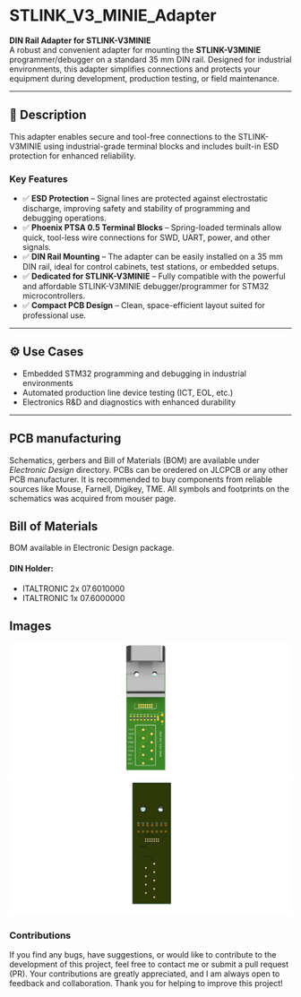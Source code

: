 # STLINK_V3_MINIE_Adapter

**DIN Rail Adapter for STLINK-V3MINIE**  
A robust and convenient adapter for mounting the **STLINK-V3MINIE** programmer/debugger on a standard 35 mm DIN rail. Designed for industrial environments, this adapter simplifies connections and protects your equipment during development, production testing, or field maintenance.

---
## 🔧 Description

This adapter enables secure and tool-free connections to the STLINK-V3MINIE using industrial-grade terminal blocks and includes built-in ESD protection for enhanced reliability.

### Key Features

- ✅ **ESD Protection** – Signal lines are protected against electrostatic discharge, improving safety and stability of programming and debugging operations.  
- ✅ **Phoenix PTSA 0.5 Terminal Blocks** – Spring-loaded terminals allow quick, tool-less wire connections for SWD, UART, power, and other signals.  
- ✅ **DIN Rail Mounting** – The adapter can be easily installed on a 35 mm DIN rail, ideal for control cabinets, test stations, or embedded setups.  
- ✅ **Dedicated for STLINK-V3MINIE** – Fully compatible with the powerful and affordable STLINK-V3MINIE debugger/programmer for STM32 microcontrollers.  
- ✅ **Compact PCB Design** – Clean, space-efficient layout suited for professional use.

---

## ⚙️ Use Cases

- Embedded STM32 programming and debugging in industrial environments  
- Automated production line device testing (ICT, EOL, etc.)  
- Electronics R&D and diagnostics with enhanced durability

---
## PCB manufacturing
Schematics, gerbers and Bill of Materials (BOM) are available under *Electronic Design* directory. PCBs can be oredered on JLCPCB or any other PCB manufacturer. It is recommended to buy components from reliable sources like Mouse, Farnell, Digikey, TME. All symbols and footprints on the schematics was acquired from mouser page.

## Bill of Materials
BOM available in Electronic Design package. 
#### DIN Holder:
* ITALTRONIC 2x 07.6010000  
* ITALTRONIC 1x 07.6000000  

## Images
![Image Top](./Images/STLINK_V3_MINIR_Adapter_top.png)
![Image Bottom](./Images/STLINK_V3_MINIR_Adapter_bot.png)


### Contributions
If you find any bugs, have suggestions, or would like to contribute to the development of this project, feel free to contact me or submit a pull request (PR). Your contributions are greatly appreciated, and I am always open to feedback and collaboration. Thank you for helping to improve this project!
